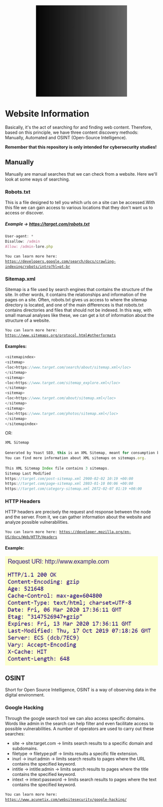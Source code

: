 <p align="center"><img align="center" width="300" height="300" src="./assets/The Content.gif"/></p>

# Website Information
Basically, it's the act of searching for and finding web content. Therefore, based on this principle, we have three content discovery methods: Manually, Automated and OSINT (Open-Source Intelligence).

**Remember that this repository is only intended for cybersecurity studies!**
## Manually 
Manually are manual searches that we can check from a website. Here we'll look at some ways of searching.

### **Robots.txt**
This is a file designed to tell you which urls on a site can be accessed.With this file we can gain access to various locations that they don't want us to access or discover.

##### **Example** -> https://target.com/robots.txt
```javascript
User-agent: *
Disallow: /admin
Allow: /admin-lore.php
```

<code>You can learn more here: https://developers.google.com/search/docs/crawling-indexing/robots/intro?hl=pt-br</code>

### Sitemap.xml
Sitemap is a file used by search engines that contains the structure of the site. In other words, it contains the relationships and information of the pages on a site. Often, robots.txt gives us access to where the sitemap directory is located, and one of the main differences is that robots.txt contains directories and files that should not be indexed. In this way, with small manual analyses like these, we can get a lot of information about the structure of a website.

<code>You can learn more here:
https://www.sitemaps.org/protocol.html#otherformats</code>

#### Examples:
```javascript
<sitemapindex>
<sitemap>
<loc>https://www.target.com/search/about/sitemap.xml</loc>
</sitemap>
<sitemap>
<loc>https://www.target.com/sitemap_explore.xml</loc>
</sitemap>
<sitemap>
<loc>https://www.target.com/about/sitemap.xml</loc>
</sitemap>
<sitemap>
<loc>https://www.target.com/photos/sitemap.xml</loc>
</sitemap>
</sitemapindex>
```

OR:
```javascript
XML Sitemap

Generated by Yoast SEO, this is an XML Sitemap, meant for consumption by search engines.
You can find more information about XML sitemaps on sitemaps.org.

This XML Sitemap Index file contains 3 sitemaps.
Sitemap	Last Modified
https://target.com/post-sitemap.xml	2900-02-02 10:19 +00:00
https://target.com/page-sitemap.xml	2803-01-10 00:06 +00:00
https://target.com/category-sitemap.xml	2072-02-07 01:19 +00:00
```

### HTTP Headers
HTTP headers are precisely the request and response between the node and the server. From it, we can gather information about the website and analyze possible vulnerabilities.

<code>You can learn more here:
https://developer.mozilla.org/en-US/docs/Web/HTTP/Headers</code>
#### Example:
<p align="center"><img align="center" width="504" height="359" src="./assets/http-response-header.png"/></p>

## OSINT
Short for Open Source Intelligence, OSINT is a way of observing data in the digital environment.

### Google Hacking
Through the google search tool we can also access specific domains. Words like admin in the search can help filter and even facilitate access to possible vulnerabilities. A number of operators are used to carry out these searches:
* site -> site:target.com ->  limits search results to a specific domain and subdomains.
* filetype -> filetype:pdf -> limits results a specific file extension.
* inurl -> inurl:admin -> limits search results to pages where the URL contains the specified keyword.
* intitle -> intitle:admin -> limits  search results to pages where the title contains the specified keyword.
* intext -> intext:password -> limits search results to pages where the text contains the specified keyword.

<code>You can learn more here:
https://www.acunetix.com/websitesecurity/google-hacking/</code>
